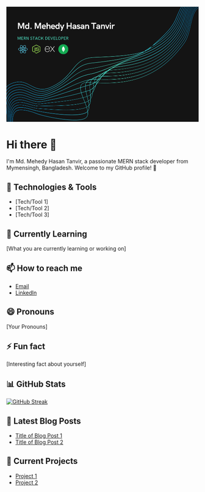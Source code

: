 ![Profile Banner](/assets/banner.png)

# Hi there 👋

I'm Md. Mehedy Hasan Tanvir, a passionate MERN stack developer from Mymensingh, Bangladesh. Welcome to my GitHub profile! 🚀

## 🔧 Technologies & Tools

- [Tech/Tool 1]
- [Tech/Tool 2]
- [Tech/Tool 3]

## 🌱 Currently Learning

[What you are currently learning or working on]

## 📫 How to reach me

- [Email](mehedytanvir451@gmail.com)
- [LinkedIn](https://www.linkedin.com/in/mehedytanvir)

## 😄 Pronouns

[Your Pronouns]

## ⚡ Fun fact

[Interesting fact about yourself]

## 📊 GitHub Stats

[![GitHub Streak](https://github-readme-streak-stats.herokuapp.com?user=Mehedy-Tanvir&theme=green-nur)](https://git.io/streak-stats)

## 📝 Latest Blog Posts

<!-- BLOG-POST-LIST:START -->

- [Title of Blog Post 1](url_to_your_blog_post_1)
- [Title of Blog Post 2](url_to_your_blog_post_2)
<!-- BLOG-POST-LIST:END -->

## 🚧 Current Projects

- [Project 1](url_to_project_1)
- [Project 2](url_to_project_2)
